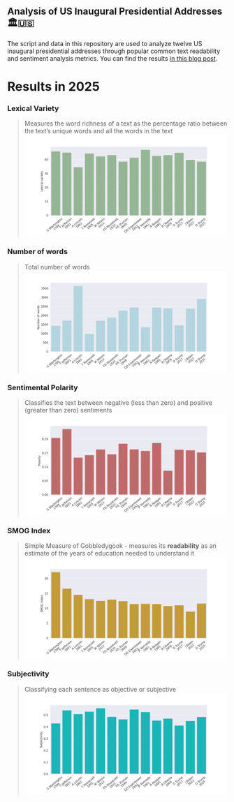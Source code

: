 ## Analysis of US Inaugural Presidential Addresses 🏛️🇺🇸
The script and data in this repository are used to analyze
twelve US inaugural presidential addresses through popular
common text readability and sentiment analysis metrics.
You can find the results
[in this blog post](http://www.spinellis.gr/blog/20170120/).

# Results in 2025

### Lexical Variety
>Measures the word richness of a text as the percentage ratio between the text’s unique words and all the words in the text
![Lexical Variety](Lexical_variety.png)
### Number of words
>Total number of words
![Number of words](Number_of_words.png)
### Sentimental Polarity
>Classifies the text between negative (less than zero) and positive (greater than zero) sentiments
![Polarity](Polarity.png)
### SMOG Index 
> Simple Measure of Gobbledygook -  measures its **readability** as an estimate of the years of education needed to understand it
![SMOG Index](SMOG_index.png)
### Subjectivity
>Classifying each sentence as objective or subjective
![Subjectivity](Subjectivity.png)
